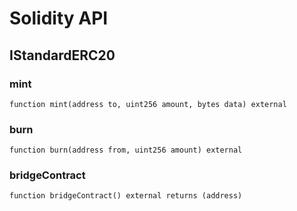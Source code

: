 # Solidity API

## IStandardERC20

### mint

```solidity
function mint(address to, uint256 amount, bytes data) external
```

### burn

```solidity
function burn(address from, uint256 amount) external
```

### bridgeContract

```solidity
function bridgeContract() external returns (address)
```

